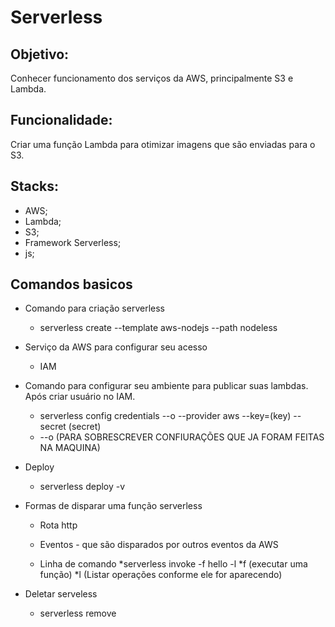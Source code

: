 # Serverless

## Objetivo: 
  Conhecer funcionamento dos serviços da AWS, principalmente S3 e Lambda.
  
## Funcionalidade:
  Criar uma função Lambda para otimizar imagens que são enviadas para o S3.

## Stacks:  
  - AWS;
  - Lambda;
  - S3;
  - Framework Serverless;
  - js;
  
## Comandos basicos
  - Comando para criação serverless
      * serverless create --template aws-nodejs --path nodeless

  - Serviço da AWS para configurar seu acesso
      * IAM

  - Comando para configurar seu ambiente para publicar suas lambdas. Após criar usuário no IAM.
      * serverless config credentials --o --provider aws --key=(key) --secret (secret)
      * --o (PARA SOBRESCREVER CONFIURAÇÕES QUE JA FORAM FEITAS NA MAQUINA)

  - Deploy
      * serverless deploy -v

  - Formas de disparar uma função serverless
      * Rota http
      
      * Eventos -  que são disparados por outros eventos da AWS
      
      * Linha de comando
          *serverless invoke -f hello -l
              *f (executar uma função)
              *l (Listar operações conforme ele for aparecendo)

  - Deletar serveless
      * serverless remove
  
